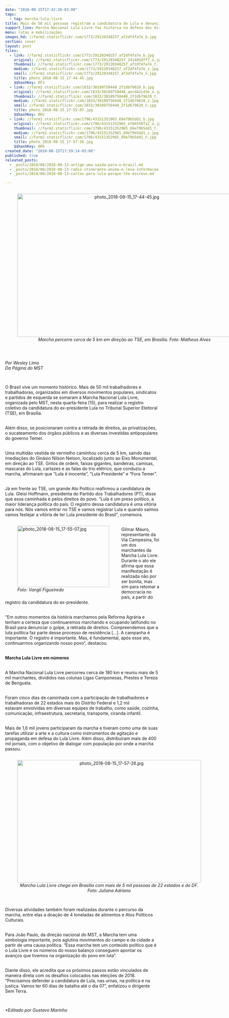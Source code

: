 ```yaml
---
date: "2018-08-15T17:42:26-03:00"
tags:
  - tag: marcha-lula-livre
title: Mais de 50 mil pessoas registram a candidatura de Lula e denunciam a retirada de direitos
support_line: Marcha Nacional Lula Livre faz história na defesa dos direitos do povo
menu: lutas e mobilizações
images_hd: //farm2.staticflickr.com/1773/29120348257_af2df4fa7e_b.jpg
section: cover
layout: post
files:
  - link: //farm2.staticflickr.com/1773/29120348257_af2df4fa7e_b.jpg
    original: //farm2.staticflickr.com/1773/29120348257_241495dff7_o.jpg
    thumbnail: //farm2.staticflickr.com/1773/29120348257_af2df4fa7e_t.jpg
    medium: //farm2.staticflickr.com/1773/29120348257_af2df4fa7e_z.jpg
    small: //farm2.staticflickr.com/1773/29120348257_af2df4fa7e_n.jpg
    title: photo_2018-08-15_17-44-45.jpg
    $$hashKey: 0F3
  - link: //farm2.staticflickr.com/1833/30189750448_2f1db79628_b.jpg
    original: //farm2.staticflickr.com/1833/30189750448_aecd42cd3e_o.jpg
    thumbnail: //farm2.staticflickr.com/1833/30189750448_2f1db79628_t.jpg
    medium: //farm2.staticflickr.com/1833/30189750448_2f1db79628_z.jpg
    small: //farm2.staticflickr.com/1833/30189750448_2f1db79628_n.jpg
    title: photo_2018-08-15_17-55-07.jpg
    $$hashKey: 0H2
  - link: //farm2.staticflickr.com/1796/43151352965_69e79b5dd1_b.jpg
    original: //farm2.staticflickr.com/1796/43151352965_e786550fa2_o.jpg
    thumbnail: //farm2.staticflickr.com/1796/43151352965_69e79b5dd1_t.jpg
    medium: //farm2.staticflickr.com/1796/43151352965_69e79b5dd1_z.jpg
    small: //farm2.staticflickr.com/1796/43151352965_69e79b5dd1_n.jpg
    title: photo_2018-08-15_17-57-26.jpg
    $$hashKey: 0H5
created_date: "2018-08-15T17:59:14-03:00"
published: true
releated_posts:
  - _posts/2018/08/2018-08-13-artigo-uma-saida-para-o-brasil.md
  - _posts/2018/08/2018-08-13-radio-itinerante-anima-e-leva-informacao-a-marcha-nacional-lula-livre.md
  - _posts/2018/08/2018-08-13-cartas-para-lula-porque-lhe-escrevo.md

---
```

<div style="text-align:center">
<figure class="image" style="display:inline-block"><img alt="photo_2018-08-15_17-44-45.jpg" height="467" src="//farm2.staticflickr.com/1773/29120348257_af2df4fa7e_b.jpg" width="700" />
<figcaption><em>Marcha percorre cerca de 5 km em dire&ccedil;&atilde;o ao TSE, em Bras&iacute;lia. Foto: Matheus Alves</em></figcaption>
</figure>
</div>

<p>&nbsp;</p>

<p><em>Por Wesley Lima<br />
Da P&aacute;gina do MST</em></p>

<p>&nbsp;</p>

<p>O Brasil vive um momento hist&oacute;rico. Mais de 50 mil trabalhadores e trabalhadoras, organizados em diversos movimentos populares, sindicatos e partidos de esquerda se somaram &agrave; Marcha Nacional Lula Livre, organizada pelo MST, nesta quarta-feira (15), para realizar o registro coletivo da candidatura do ex-presidente Lula no Tribunal Superior Eleitoral (TSE), em Bras&iacute;lia.</p>

<p><br />
Al&eacute;m disso, se posicionaram contra a retirada de direitos, as privatiza&ccedil;&otilde;es, o sucateamento dos &oacute;rg&atilde;os p&uacute;blicos e as diversas investidas antipopulares do governo Temer.&nbsp;</p>

<p><br />
Uma multid&atilde;o vestida de vermelho caminhou cerca de 5 km, saindo das imedia&ccedil;&otilde;es do Gin&aacute;sio Nilson Nelson, localizado junto ao Eixo Monumental, em dire&ccedil;&atilde;o ao TSE. Gritos de ordem, faixas gigantes, bandeiras, camisas, mascaras do Lula, cartazes e as falas do trio el&eacute;trico, que conduziu a marcha, afirmaram que &ldquo;Lula &eacute; inocente&rdquo;, &ldquo;Lula Presidente&rdquo; e &ldquo;Fora Temer&rdquo;.</p>

<p><br />
J&aacute; em frente ao TSE, um grande Ato Pol&iacute;tico reafirmou a candidatura de Lula. Gleisi Hoffmann, presidenta do Partido dos Trabalhadores (PT), disse que essa caminhada &eacute; pelos direitos do povo. &ldquo;Lula &eacute; um preso pol&iacute;tico, a maior lideran&ccedil;a pol&iacute;tica do pa&iacute;s. O registro dessa candidatura &eacute; uma vit&oacute;ria para n&oacute;s. N&oacute;s vamos entrar no TSE e vamos registrar Lula e quando sa&iacute;mos vamos festejar a vit&oacute;ria de ter Lula presidente do Brasil&rdquo;, comemora.&nbsp;</p>

<figure class="image" style="float:left"><img alt="photo_2018-08-15_17-55-07.jpg" height="200" src="//farm2.staticflickr.com/1833/30189750448_2f1db79628_b.jpg" width="300" />
<figcaption><em>Foto: Vangli Figueiredo</em></figcaption>
</figure>

<p><br />
Gilmar Mauro, representante&nbsp;da Via Campesina, foi um dos marchantes da Marcha Lula Livre. Durante o ato ele afirma que essa manifesta&ccedil;&atilde;o &eacute; realizada n&atilde;o por ser bonita, mas sim para retomar a democracia no pa&iacute;s, a partir do registro da candidatura do ex-presidente.&nbsp;</p>

<p><br />
&ldquo;Em outros momentos da hist&oacute;ria marchamos pela Reforma Agr&aacute;ria e tenham a certeza que continuaremos marchando e ocupando latif&uacute;ndio no Brasil para denunciar o golpe, a retirada de direitos. Compreendemos que a luta pol&iacute;tica faz parte desse processo de resist&ecirc;ncia [...]. A campanha &eacute; importante. O registro &eacute; importante. Mas, &eacute; fundamental, ap&oacute;s esse ato, continuarmos organizando nosso povo&rdquo;, destacou.</p>

<p><br />
<strong>Marcha Lula Livre em n&uacute;meros</strong></p>

<p><br />
A Marcha Nacional Lula Livre percorreu cerca de 180 km e reuniu mais de 5 mil marchantes, divididos nas colunas Ligas Camponesas, Prestes e Tereza de Benguela.</p>

<p><br />
Foram cinco dias de caminhada com a participa&ccedil;&atilde;o de trabalhadores e trabalhadoras&nbsp;de 22 estados mais do Distrito Federal e 1,2 mil estavam&nbsp;envolvidas em diversas equipes de trabalho, como sa&uacute;de, cozinha, comunica&ccedil;&atilde;o, infraestrutura, secretaria, transporte, ciranda infantil.&nbsp;</p>

<p><br />
Mais de 1,6 mil jovens participaram da marcha e tiveram como uma de suas tarefas&nbsp;utilizar a&nbsp;arte e a cultura como instrumentos de agita&ccedil;&atilde;o e propaganda em defesa do Lula Livre. Al&eacute;m disso, distribu&iacute;ram mais de 400 mil jornais, com o objetivo de dialogar com popula&ccedil;&atilde;o por onde a marcha passou.</p>

<div style="text-align:center">
<figure class="image" style="display:inline-block"><img alt="photo_2018-08-15_17-57-26.jpg" height="400" src="//farm2.staticflickr.com/1796/43151352965_69e79b5dd1_b.jpg" width="600" />
<figcaption><em>Marcha Lula Livre chega em Bras&iacute;lia com mais de 5 mil pessoas de 22 estados e do DF.<br />
Foto: Juliana Adriano</em></figcaption>
</figure>
</div>

<p><br />
Diversas atividades tamb&eacute;m foram realizadas durante o percurso da marcha, entre elas a doa&ccedil;&atilde;o de 4 toneladas de alimentos e Atos Pol&iacute;ticos Culturais.</p>

<p><br />
Para Jo&atilde;o Paulo, da dire&ccedil;&atilde;o nacional do MST, a Marcha tem uma simbologia importante, pois aglutina movimentos do campo e da cidade a partir de uma causa pol&iacute;tica. &ldquo;Essa marcha tem um conte&uacute;do pol&iacute;tico que &eacute; o Lula Livre e os n&uacute;meros do nosso balan&ccedil;o conseguem apontar os avan&ccedil;os que tivemos na organiza&ccedil;&atilde;o do povo em luta&rdquo;.</p>

<p><br />
Diante disso, ele acredita que os pr&oacute;ximos passos est&atilde;o vinculados de maneira direta com os desafios colocados nas elei&ccedil;&otilde;es de&nbsp;2018. &ldquo;Precisamos defender a candidatura de Lula, nas urnas, na pol&iacute;tica e na justi&ccedil;a. Vamos ter 60 dias de batalha at&eacute; o dia 07&rdquo;, enfatizou o dirigente Sem Terra.</p>

<p>&nbsp;</p>

<p><em>*Editado por Gustavo Marinho</em></p>
